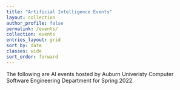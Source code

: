 ```yaml
---
title: "Artificial Intelligence Events"
layout: collection
author_profile: false
permalink: /events/
collection: events
entries_layout: grid
sort_by: date
classes: wide
sort_order: forward
---
```


<!-- $[1]Talks will be 4-5pm CT on Wednesdays @ Shelby 3129 (CSSE Seminar Room)$ -->
The following are AI events hosted by Auburn Univeristy Computer Software Engineering Department for Spring 2022.
